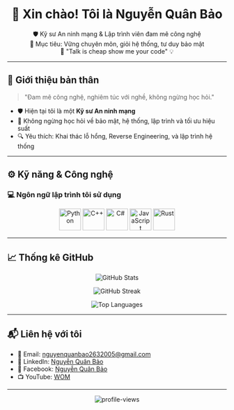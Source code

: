 <h1 align="center">👋 Xin chào! Tôi là Nguyễn Quân Bảo</h1>

<p align="center">
  🛡️ Kỹ sư An ninh mạng & Lập trình viên đam mê công nghệ <br/>
  🎯 Mục tiêu: Vững chuyên môn, giỏi hệ thống, tư duy bảo mật <br/>
  🚀 "Talk is cheap show me your code" 💡
</p>

---

## 🧠 Giới thiệu bản thân
> "Đam mê công nghệ, nghiêm túc với nghề, không ngừng học hỏi."

- 🛡️ Hiện tại tôi là một **Kỹ sư An ninh mạng**
- 🌱 Không ngừng học hỏi về bảo mật, hệ thống, lập trình và tối ưu hiệu suất
- 🔍 Yêu thích: Khai thác lỗ hổng, Reverse Engineering, và lập trình hệ thống

---

## ⚙️ Kỹ năng & Công nghệ

### 💻 Ngôn ngữ lập trình tôi sử dụng

<p align="center">
  <img src="https://cdn.jsdelivr.net/gh/devicons/devicon/icons/python/python-original.svg" alt="Python" width="50" height="50"/>
  <img src="https://cdn.jsdelivr.net/gh/devicons/devicon/icons/cplusplus/cplusplus-original.svg" alt="C++" width="50" height="50"/>
  <img src="https://cdn.jsdelivr.net/gh/devicons/devicon/icons/csharp/csharp-original.svg" alt="C#" width="50" height="50"/>
  <img src="https://cdn.jsdelivr.net/gh/devicons/devicon/icons/javascript/javascript-original.svg" alt="JavaScript" width="50" height="50"/>
  <img src="https://upload.wikimedia.org/wikipedia/commons/d/d5/Rust_programming_language_black_logo.svg" alt="Rust" width="50" height="50"/>
</p>

---

## 📈 Thống kê GitHub

<p align="center">
  <img src="https://github-readme-stats.vercel.app/api?username=nguyenquanbao&show_icons=true&theme=tokyonight&hide_border=true" alt="GitHub Stats" />
</p>

<p align="center">
  <img src="https://streak-stats.demolab.com/?user=nguyenquanbao&theme=tokyonight&hide_border=true" alt="GitHub Streak" />
</p>

<p align="center">
  <img src="https://github-readme-stats.vercel.app/api/top-langs/?username=nguyenquanbao&layout=compact&theme=tokyonight&hide_border=true" alt="Top Languages" />
</p>

---

## 📬 Liên hệ với tôi

- 📧 Email: [nguyenquanbao2632005@gmail.com](mailto:nguyenquanbao2632005@gmail.com)
- 💼 LinkedIn: [Nguyễn Quân Bảo](https://www.linkedin.com/in/nguyễn-quân-bảo)
- 📘 Facebook: [Nguyễn Quân Bảo](https://www.facebook.com/jake.nguyen.3762)
- 📺 YouTube: [WOM](https://www.youtube.com/@quan_bao)

---

<p align="center">
  <img src="https://komarev.com/ghpvc/?username=nguyenquanbao&style=flat-square&color=00FFC3" alt="profile-views" />
</p>
